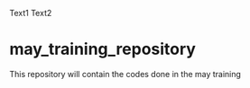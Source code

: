 Text1
Text2
# may_training_repository
This repository will contain the codes done in the may training
